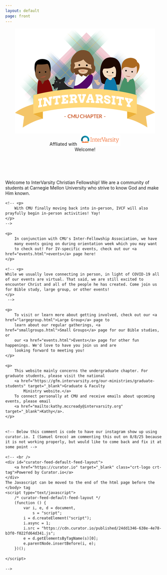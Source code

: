 ```yaml
---
layout: default
page: front
---
```

<article class="frontpage">
    <header>
        <img src="images/welcome_image.png" id="welcome-img" />
        <div class="subtitle">
            Affliated with &nbsp;
            <a href="https://intervarsity.org/" target="_blank">
                <img src="images/intervarsity_logo.png" height="36px" />
            </a>
        </div>
        <div class="title">Welcome!</div>
    </header>
    <br>
    <p>
        Welcome to InterVarsity Christian Fellowship! We are a community of students at Carnegie Mellon University who
        strive to know God and make Him known.
    </p>

    <!-- <p>
        With CMU finally moving back into in-person, IVCF will also prayfully begin in-person activities! Yay!
    </p>
    -->

    <p>
        In conjunction with CMU's Inter-Fellowship Association, we have
        many events going on during orientation week which you may want
        to check out! For IV-specific events, check out our <a href="events.html">events</a> page here!
    </p>

    <!-- <p>
    While we usually love connecting in person, in light of COVID-19 all of our events are virtual. That said, we are still excited to encounter Christ and all of the people he has created. Come join us for Bible study, large group, or other events!
    </p>
     -->

    <p>
        To visit or learn more about getting involved, check out our <a href="largegroup.html">Large Group</a> page to
        learn about our regular gatherings, <a href="smallgroups.html">Small Groups</a> page for our Bible studies, or
        our <a href="events.html">Events</a> page for other fun happenings. We'd love to have you join us and are
        looking forward to meeting you!
    </p>

    <p>
        This website mainly concerns the undergraduate chapter. For graduate students, please visit the national
        <a href="https://gfm.intervarsity.org/our-ministries/graduate-students" target="_blank">Graduate & Faculty
            Ministry website.</a>
        To connect personally at CMU and receive emails about upcoming events, please email
        <a href="mailto:kathy.mccready@intervarsity.org" target="_blank">Kathy</a>.
    </p>


    <!-- Below this comment is code to have our instagram show up using curator.io. I (Samuel Greco) am commenting this out on 8/8/25 because it is not working properly, but would like to come back and fix it at some point -->

    <!-- <br />
    <div id="curator-feed-default-feed-layout">
        <a href="https://curator.io" target="_blank" class="crt-logo crt-tag">Powered by Curator.io</a>
    </div>
    The Javascript can be moved to the end of the html page before the </body> tag
    <script type="text/javascript">
        /* curator-feed-default-feed-layout */
        (function () {
            var i, e, d = document,
                s = "script";
            i = d.createElement("script");
            i.async = 1;
            i.src = "https://cdn.curator.io/published/24dd1346-638e-4e78-b3f0-f022fd64d341.js";
            e = d.getElementsByTagName(s)[0];
            e.parentNode.insertBefore(i, e);
        })();

    </script>

    -->

</article>
